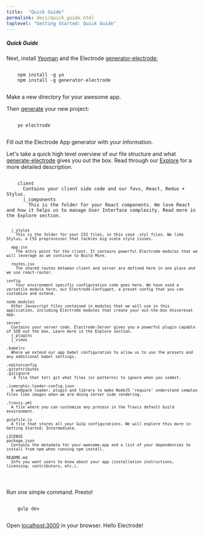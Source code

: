 ```yaml
---
title:  "Quick Guide"
permalink: docs/quick_guide.html
toplevel: "Getting Started: Quick Guide"
---
```


<h5>Quick Guide</h5>

<p class="body-text">Next, install <a href="http://yeoman.io/" class="doc-links">Yeoman</a> and the Electrode <a href="https://github.com/electrode-io/generator-electrode" class="doc-links">generator-electrode:</a></p>
<div class="snippet">
  <pre><code>
    npm install -g yo
    npm install -g generator-electrode
  </code></pre>
</div>

<p class="body-text">Make a new directory for your awesome app.</p>

<p class="body-text">Then <a href="https://github.com/electrode-io/generator-electrode" class="doc-links">generate</a> your new project:</p>
<div class="snippet">
  <pre><code>
    yo electrode
  </code></pre>
</div>

<p class="body-text">Fill out the Electrode App generator with your information.</p>

<p class="body-text">Let's take a quick high level overview of our file structure and what <a href="#" class="doc-links">generate-electrode</a> gives you out the box. Read through our <a href="#" class="doc-links">Explore</a> for a more detailed description.</p>

<div class="snippet">
  <pre><code>
    client
      Contains your client side code and our favs, React, Redux + Stylus.
      |_components
        This is the folder for your React components. We love React and how it helps us to manage User Interface complexity. Read more in the Explore section.

      |_styles
        This is the folder for your CSS files, in this case .styl files. We like Stylus, a CSS preprocessor that tackles big scale style issues.

      app.jsx
        The entry point for the client. It contains powerful Electrode modules that we will leverage as we continue to Build More.

      routes.jsx
        The shared routes between client and server are defined here in one place and we use react-router.

    config
        Your environment specific configuration code goes here. We have used a versatile module here, our Electrode-Confippet, a preset config that you can customize and extend.

    node_modules
      Other Javascript files contained in modules that we will use in this application, including Electrode modules that create your out-the-box Univeresal app.

    server
      Contains your server code. Electrode-Server gives you a powerful plugin capable of SSR out the box. Learn more in the Explore section.
      |_plugins
      |_views

    .babelrc
      Where we extend our app babel configuration to allow us to use the presets and any additional babel settings.

    .editorconfig
    .gitattributes
    .gitignore
       A file that tell git what files (or patterns) to ignore when you commit.

    .ismorphic-loader-config.json
      A webpack loader, plugin and library to make NodeJS 'require' understand complex files like images when we are doing server side rendering.

    .travis.yml
      A file where you can customize any process in the Travis default build environment.

    gulpfile.js
      A file that stores all your Gulp configurations. We will explore this more in Getting Started: Intermediate.

    LICENSE
    package.json
      Contains the metadata for your-awesome-app and a list of your dependencies to install from npm when running npm install.

    README.md
      Info you want users to know about your app (installation instructions, licensing, contributors, etc.).
  </code></pre>
</div>

<p class="body-text">Run one simple command. Presto!</p>
<div class="snippet">
  <pre><code>
    gulp dev
  </code></pre>
</div>

<p class="body-text">Open <a href="localhost:3000" class="doc-links">localhost:3000</a> in your browser. Hello Electrode!</p>
